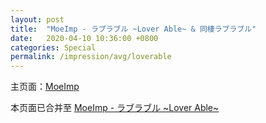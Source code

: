 ```yaml
---
layout: post
title:  "MoeImp - ラブラブル ~Lover Able~ & 同棲ラブラブル"
date:   2020-04-10 10:36:00 +0800
categories: Special
permalink: /impression/avg/loverable
---
```


主页面：[MoeImp](http://yoro.xyz/impression/avg)

本页面已合并至 [MoeImp - ラブラブル ~Lover Able~](http://yoro.xyz/impression/avg/la)